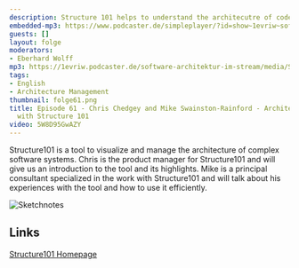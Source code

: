 ```yaml
---
description: Structure 101 helps to understand the architecutre of code bases.
embedded-mp3: https://www.podcaster.de/simpleplayer/?id=show~1evriw~software-architektur-im-stream~pod-fc5f83177b2e1bf3cce1cbf586&v=1623045681
guests: []
layout: folge
moderators:
- Eberhard Wolff
mp3: https://1evriw.podcaster.de/software-architektur-im-stream/media/S101.mp3
tags:
- English
- Architecture Management
thumbnail: folge61.png
title: Episode 61 - Chris Chedgey and Mike Swainston-Rainford - Architecture Management
  with Structure 101
video: 5W8D95GwAZY
---
```


Structure101 is a tool to visualize and manage the architecture of
complex software systems. Chris is the product manager for
Structure101 and will give us an introduction to the tool and its
highlights. Mike is a principal consultant specialized in the work
with Structure101 and will talk about his experiences with the tool
and how to use it efficiently.

![Sketchnotes](/sketchnotes/folge61.jpg)

## Links

[Structure101 Homepage](https://structure101.com/)
